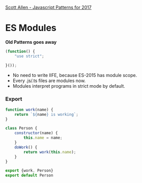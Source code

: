 [Scott Allen - Javascript Patterns for 2017](https://www.youtube.com/watch?v=hO7mzO83N1Q)

# ES Modules

**Old Patterns goes away**
```javascript
(function() {
    "use strict";

}());
```

- No need to write IIFE, because ES-2015 has module scope.
- Every .js/.ts files are modules now.
- Modules interpret programs in strict mode by default.

### Export
```javascript
function work(name) {
    return `${name} is working`;
}

class Person {
    constructor(name) {
        this.name = name;
    }
    doWork() {
        return work(this.name);
    }
}

export {work, Person}
export default Person
```
